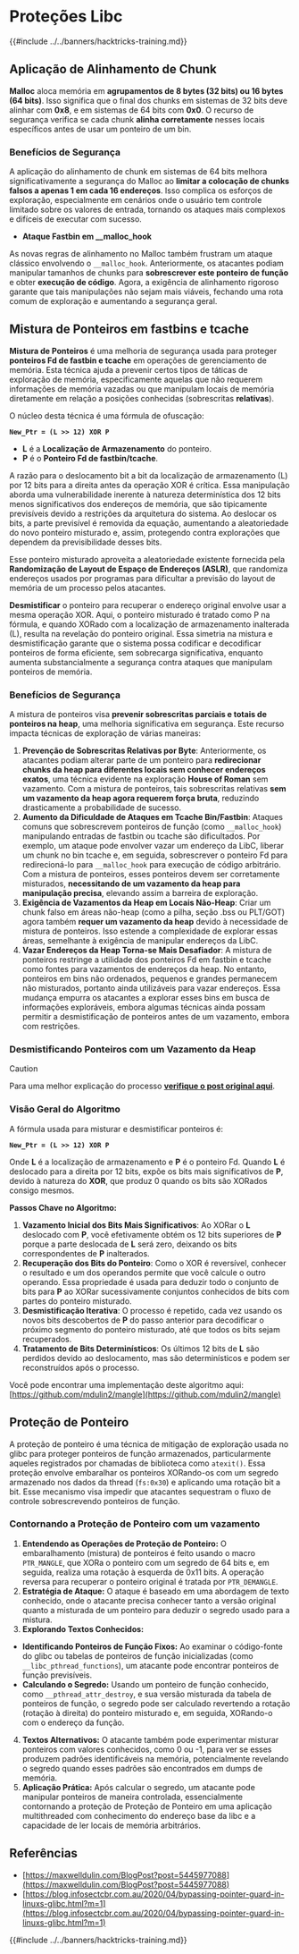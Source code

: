 # Proteções Libc

{{#include ../../banners/hacktricks-training.md}}

## Aplicação de Alinhamento de Chunk

**Malloc** aloca memória em **agrupamentos de 8 bytes (32 bits) ou 16 bytes (64 bits)**. Isso significa que o final dos chunks em sistemas de 32 bits deve alinhar com **0x8**, e em sistemas de 64 bits com **0x0**. O recurso de segurança verifica se cada chunk **alinha corretamente** nesses locais específicos antes de usar um ponteiro de um bin.

### Benefícios de Segurança

A aplicação do alinhamento de chunk em sistemas de 64 bits melhora significativamente a segurança do Malloc ao **limitar a colocação de chunks falsos a apenas 1 em cada 16 endereços**. Isso complica os esforços de exploração, especialmente em cenários onde o usuário tem controle limitado sobre os valores de entrada, tornando os ataques mais complexos e difíceis de executar com sucesso.

- **Ataque Fastbin em \_\_malloc_hook**

As novas regras de alinhamento no Malloc também frustram um ataque clássico envolvendo o `__malloc_hook`. Anteriormente, os atacantes podiam manipular tamanhos de chunks para **sobrescrever este ponteiro de função** e obter **execução de código**. Agora, a exigência de alinhamento rigoroso garante que tais manipulações não sejam mais viáveis, fechando uma rota comum de exploração e aumentando a segurança geral.

## Mistura de Ponteiros em fastbins e tcache

**Mistura de Ponteiros** é uma melhoria de segurança usada para proteger **ponteiros Fd de fastbin e tcache** em operações de gerenciamento de memória. Esta técnica ajuda a prevenir certos tipos de táticas de exploração de memória, especificamente aquelas que não requerem informações de memória vazadas ou que manipulam locais de memória diretamente em relação a posições conhecidas (sobrescritas **relativas**).

O núcleo desta técnica é uma fórmula de ofuscação:

**`New_Ptr = (L >> 12) XOR P`**

- **L** é a **Localização de Armazenamento** do ponteiro.
- **P** é o **Ponteiro Fd de fastbin/tcache**.

A razão para o deslocamento bit a bit da localização de armazenamento (L) por 12 bits para a direita antes da operação XOR é crítica. Essa manipulação aborda uma vulnerabilidade inerente à natureza determinística dos 12 bits menos significativos dos endereços de memória, que são tipicamente previsíveis devido a restrições da arquitetura do sistema. Ao deslocar os bits, a parte previsível é removida da equação, aumentando a aleatoriedade do novo ponteiro misturado e, assim, protegendo contra explorações que dependem da previsibilidade desses bits.

Esse ponteiro misturado aproveita a aleatoriedade existente fornecida pela **Randomização de Layout de Espaço de Endereços (ASLR)**, que randomiza endereços usados por programas para dificultar a previsão do layout de memória de um processo pelos atacantes.

**Desmistificar** o ponteiro para recuperar o endereço original envolve usar a mesma operação XOR. Aqui, o ponteiro misturado é tratado como P na fórmula, e quando XORado com a localização de armazenamento inalterada (L), resulta na revelação do ponteiro original. Essa simetria na mistura e desmistificação garante que o sistema possa codificar e decodificar ponteiros de forma eficiente, sem sobrecarga significativa, enquanto aumenta substancialmente a segurança contra ataques que manipulam ponteiros de memória.

### Benefícios de Segurança

A mistura de ponteiros visa **prevenir sobrescritas parciais e totais de ponteiros na heap**, uma melhoria significativa em segurança. Este recurso impacta técnicas de exploração de várias maneiras:

1. **Prevenção de Sobrescritas Relativas por Byte**: Anteriormente, os atacantes podiam alterar parte de um ponteiro para **redirecionar chunks da heap para diferentes locais sem conhecer endereços exatos**, uma técnica evidente na exploração **House of Roman** sem vazamento. Com a mistura de ponteiros, tais sobrescritas relativas **sem um vazamento da heap agora requerem força bruta**, reduzindo drasticamente a probabilidade de sucesso.
2. **Aumento da Dificuldade de Ataques em Tcache Bin/Fastbin**: Ataques comuns que sobrescrevem ponteiros de função (como `__malloc_hook`) manipulando entradas de fastbin ou tcache são dificultados. Por exemplo, um ataque pode envolver vazar um endereço da LibC, liberar um chunk no bin tcache e, em seguida, sobrescrever o ponteiro Fd para redirecioná-lo para `__malloc_hook` para execução de código arbitrário. Com a mistura de ponteiros, esses ponteiros devem ser corretamente misturados, **necessitando de um vazamento da heap para manipulação precisa**, elevando assim a barreira de exploração.
3. **Exigência de Vazamentos da Heap em Locais Não-Heap**: Criar um chunk falso em áreas não-heap (como a pilha, seção .bss ou PLT/GOT) agora também **requer um vazamento da heap** devido à necessidade de mistura de ponteiros. Isso estende a complexidade de explorar essas áreas, semelhante à exigência de manipular endereços da LibC.
4. **Vazar Endereços da Heap Torna-se Mais Desafiador**: A mistura de ponteiros restringe a utilidade dos ponteiros Fd em fastbin e tcache como fontes para vazamentos de endereços da heap. No entanto, ponteiros em bins não ordenados, pequenos e grandes permanecem não misturados, portanto ainda utilizáveis para vazar endereços. Essa mudança empurra os atacantes a explorar esses bins em busca de informações exploráveis, embora algumas técnicas ainda possam permitir a desmistificação de ponteiros antes de um vazamento, embora com restrições.

### **Desmistificando Ponteiros com um Vazamento da Heap**

> [!CAUTION]
> Para uma melhor explicação do processo [**verifique o post original aqui**](https://maxwelldulin.com/BlogPost?post=5445977088).

### Visão Geral do Algoritmo

A fórmula usada para misturar e desmistificar ponteiros é:

**`New_Ptr = (L >> 12) XOR P`**

Onde **L** é a localização de armazenamento e **P** é o ponteiro Fd. Quando **L** é deslocado para a direita por 12 bits, expõe os bits mais significativos de **P**, devido à natureza do **XOR**, que produz 0 quando os bits são XORados consigo mesmos.

**Passos Chave no Algoritmo:**

1. **Vazamento Inicial dos Bits Mais Significativos**: Ao XORar o **L** deslocado com **P**, você efetivamente obtém os 12 bits superiores de **P** porque a parte deslocada de **L** será zero, deixando os bits correspondentes de **P** inalterados.
2. **Recuperação dos Bits do Ponteiro**: Como o XOR é reversível, conhecer o resultado e um dos operandos permite que você calcule o outro operando. Essa propriedade é usada para deduzir todo o conjunto de bits para **P** ao XORar sucessivamente conjuntos conhecidos de bits com partes do ponteiro misturado.
3. **Desmistificação Iterativa**: O processo é repetido, cada vez usando os novos bits descobertos de **P** do passo anterior para decodificar o próximo segmento do ponteiro misturado, até que todos os bits sejam recuperados.
4. **Tratamento de Bits Determinísticos**: Os últimos 12 bits de **L** são perdidos devido ao deslocamento, mas são determinísticos e podem ser reconstruídos após o processo.

Você pode encontrar uma implementação deste algoritmo aqui: [https://github.com/mdulin2/mangle](https://github.com/mdulin2/mangle)

## Proteção de Ponteiro

A proteção de ponteiro é uma técnica de mitigação de exploração usada no glibc para proteger ponteiros de função armazenados, particularmente aqueles registrados por chamadas de biblioteca como `atexit()`. Essa proteção envolve embaralhar os ponteiros XORando-os com um segredo armazenado nos dados da thread (`fs:0x30`) e aplicando uma rotação bit a bit. Esse mecanismo visa impedir que atacantes sequestram o fluxo de controle sobrescrevendo ponteiros de função.

### **Contornando a Proteção de Ponteiro com um vazamento**

1. **Entendendo as Operações de Proteção de Ponteiro:** O embaralhamento (mistura) de ponteiros é feito usando o macro `PTR_MANGLE`, que XORa o ponteiro com um segredo de 64 bits e, em seguida, realiza uma rotação à esquerda de 0x11 bits. A operação reversa para recuperar o ponteiro original é tratada por `PTR_DEMANGLE`.
2. **Estratégia de Ataque:** O ataque é baseado em uma abordagem de texto conhecido, onde o atacante precisa conhecer tanto a versão original quanto a misturada de um ponteiro para deduzir o segredo usado para a mistura.
3. **Explorando Textos Conhecidos:**
- **Identificando Ponteiros de Função Fixos:** Ao examinar o código-fonte do glibc ou tabelas de ponteiros de função inicializadas (como `__libc_pthread_functions`), um atacante pode encontrar ponteiros de função previsíveis.
- **Calculando o Segredo:** Usando um ponteiro de função conhecido, como `__pthread_attr_destroy`, e sua versão misturada da tabela de ponteiros de função, o segredo pode ser calculado revertendo a rotação (rotação à direita) do ponteiro misturado e, em seguida, XORando-o com o endereço da função.
4. **Textos Alternativos:** O atacante também pode experimentar misturar ponteiros com valores conhecidos, como 0 ou -1, para ver se esses produzem padrões identificáveis na memória, potencialmente revelando o segredo quando esses padrões são encontrados em dumps de memória.
5. **Aplicação Prática:** Após calcular o segredo, um atacante pode manipular ponteiros de maneira controlada, essencialmente contornando a proteção de Proteção de Ponteiro em uma aplicação multithreaded com conhecimento do endereço base da libc e a capacidade de ler locais de memória arbitrários.

## Referências

- [https://maxwelldulin.com/BlogPost?post=5445977088](https://maxwelldulin.com/BlogPost?post=5445977088)
- [https://blog.infosectcbr.com.au/2020/04/bypassing-pointer-guard-in-linuxs-glibc.html?m=1](https://blog.infosectcbr.com.au/2020/04/bypassing-pointer-guard-in-linuxs-glibc.html?m=1)

{{#include ../../banners/hacktricks-training.md}}
